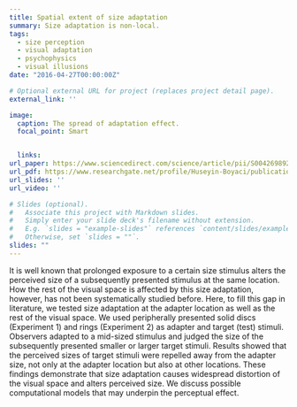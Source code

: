 ```yaml
---
title: Spatial extent of size adaptation
summary: Size adaptation is non-local.
tags:
  - size perception
  - visual adaptation
  - psychophysics
  - visual illusions
date: "2016-04-27T00:00:00Z"

# Optional external URL for project (replaces project detail page).
external_link: ''

image:
  caption: The spread of adaptation effect.
  focal_point: Smart


  links:
url_paper: https://www.sciencedirect.com/science/article/pii/S0042698920301206?via%3Dihub
url_pdf: https://www.researchgate.net/profile/Huseyin-Boyaci/publication/340066937_Size_Aftereffect_is_non-local/links/5ed34a3f458515294521f42d/Size-Aftereffect-is-non-local.pdf?origin=ResearchDetailAlternativeSimilarResearch&_rtd=eyJjb250ZW50SW50ZW50Ijoic2ltaWxhciJ9
url_slides: ''
url_video: ''

# Slides (optional).
#   Associate this project with Markdown slides.
#   Simply enter your slide deck's filename without extension.
#   E.g. `slides = "example-slides"` references `content/slides/example-slides.md`.
#   Otherwise, set `slides = ""`.
slides: ""
---
```


It is well known that prolonged exposure to a certain size stimulus alters the perceived size of a subsequently presented stimulus at the same location. How the rest of the visual space is affected by this size adaptation, however, has not been systematically studied before. Here, to fill this gap in literature, we tested size adaptation at the adapter location as well as the rest of the visual space. We used peripherally presented solid discs (Experiment 1) and rings (Experiment 2) as adapter and target (test) stimuli. Observers adapted to a mid-sized stimulus and judged the size of the subsequently presented smaller or larger target stimuli. Results showed that the perceived sizes of target stimuli were repelled away from the adapter size, not only at the adapter location but also at other locations. These findings demonstrate that size adaptation causes widespread distortion of the visual space and alters perceived size. We discuss possible computational models that may underpin the perceptual effect.

